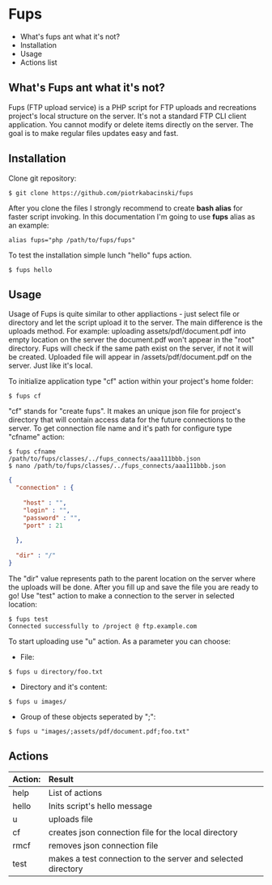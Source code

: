 # Fups #

* What's fups ant what it's not?
* Installation
* Usage
* Actions list

## What's Fups ant what it's not? ##

Fups (FTP upload service) is a PHP script for FTP uploads and recreations project's local structure on the server. It's not a standard FTP CLI client application. You cannot modify or delete items directly on the server. The goal is to make regular files updates easy and fast.

## Installation ##

Clone git repository:

```
$ git clone https://github.com/piotrkabacinski/fups
```

After you clone the files I strongly recommend to create **bash alias** for faster script invoking. In this documentation I'm going to use **fups** alias as an example:

```
alias fups="php /path/to/fups/fups"
```

To test the installation simple lunch "hello" fups action.

```
$ fups hello
```
## Usage ##

Usage of Fups is quite similar to other appliactions - just select file or directory and let the script upload it to the server. The main difference is the uploads method. For example: uploading assets/pdf/document.pdf into empty location on the server the document.pdf won't appear in the "root" directory. Fups will check if the same path exist on the server, if not it will be created. Uploaded file will appear in /assets/pdf/document.pdf on the server. Just like it's local.

To initialize application type "cf" action within your project's home folder:

```
$ fups cf
```

"cf" stands for "create fups". It makes an unique json file for project's directory that will contain access data for the future connections to the server. To get connection file name and it's path for configure type "cfname" action:

```
$ fups cfname
/path/to/fups/classes/../fups_connects/aaa111bbb.json
$ nano /path/to/fups/classes/../fups_connects/aaa111bbb.json
```
```JSON
{
  "connection" : {
    
    "host" : "",
    "login" : "",
    "password" : "",
    "port" : 21
    
  },
  
  "dir" : "/"
}
```
The "dir" value represents path to the parent location on the server where the uploads will be done. After you fill up and save the file you are ready to go! Use "test" action to make a connection to the server in selected location:

```
$ fups test
Connected successfully to /project @ ftp.example.com
```

To start uploading use "u" action. As a parameter you can choose:

* File:
```
$ fups u directory/foo.txt
```
* Directory and it's content:
```
$ fups u images/
```
* Group of these objects seperated by ";":
```
$ fups u "images/;assets/pdf/document.pdf;foo.txt"
```
## Actions ##

Action:  | Result 
:---------|:-----
help      |List of actions
hello     |Inits script's hello message
u         |uploads file
cf        |creates json connection file for the local directory
rmcf      |removes json connection file
test      |makes a test connection to the server and selected directory
